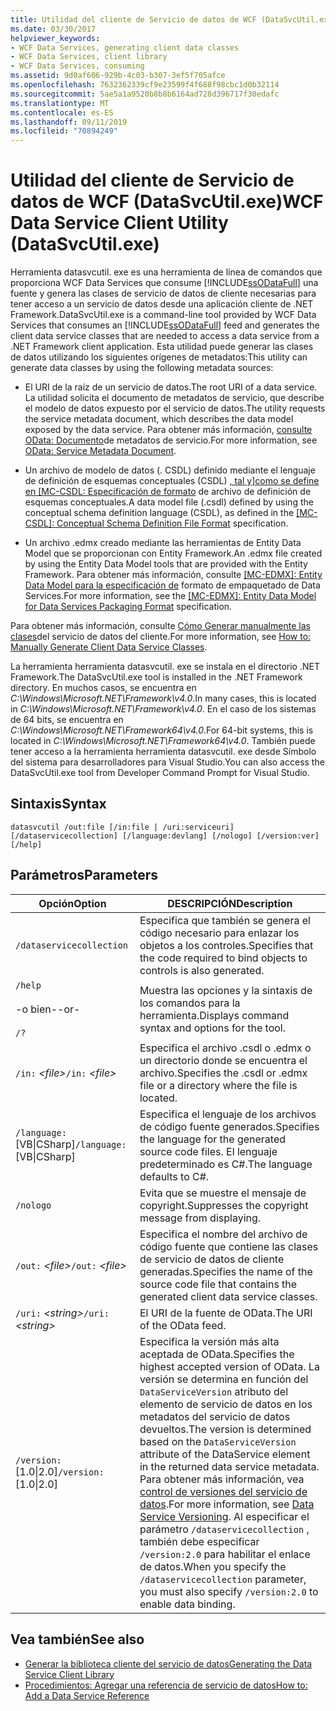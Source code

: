 ```yaml
---
title: Utilidad del cliente de Servicio de datos de WCF (DataSvcUtil.exe)
ms.date: 03/30/2017
helpviewer_keywords:
- WCF Data Services, generating client data classes
- WCF Data Services, client library
- WCF Data Services, consuming
ms.assetid: 9d0af606-929b-4c03-b307-3ef5f705afce
ms.openlocfilehash: 7632362339cf9e23599f4f688f98cbc1d0b32114
ms.sourcegitcommit: 5ae5a1a9520b8b8b6164ad728d396717f30edafc
ms.translationtype: MT
ms.contentlocale: es-ES
ms.lasthandoff: 09/11/2019
ms.locfileid: "70894249"
---
```

# <a name="wcf-data-service-client-utility-datasvcutilexe"></a><span data-ttu-id="cd536-102">Utilidad del cliente de Servicio de datos de WCF (DataSvcUtil.exe)</span><span class="sxs-lookup"><span data-stu-id="cd536-102">WCF Data Service Client Utility (DataSvcUtil.exe)</span></span>

<span data-ttu-id="cd536-103">Herramienta datasvcutil. exe es una herramienta de línea de comandos que proporciona WCF Data Services que consume [!INCLUDE[ssODataFull](../../../../includes/ssodatafull-md.md)] una fuente y genera las clases de servicio de datos de cliente necesarias para tener acceso a un servicio de datos desde una aplicación cliente de .NET Framework.</span><span class="sxs-lookup"><span data-stu-id="cd536-103">DataSvcUtil.exe is a command-line tool provided by WCF Data Services that consumes an [!INCLUDE[ssODataFull](../../../../includes/ssodatafull-md.md)] feed and generates the client data service classes that are needed to access a data service from a .NET Framework client application.</span></span> <span data-ttu-id="cd536-104">Esta utilidad puede generar las clases de datos utilizando los siguientes orígenes de metadatos:</span><span class="sxs-lookup"><span data-stu-id="cd536-104">This utility can generate data classes by using the following metadata sources:</span></span>

- <span data-ttu-id="cd536-105">El URI de la raíz de un servicio de datos.</span><span class="sxs-lookup"><span data-stu-id="cd536-105">The root URI of a data service.</span></span> <span data-ttu-id="cd536-106">La utilidad solicita el documento de metadatos de servicio, que describe el modelo de datos expuesto por el servicio de datos.</span><span class="sxs-lookup"><span data-stu-id="cd536-106">The utility requests the service metadata document, which describes the data model exposed by the data service.</span></span> <span data-ttu-id="cd536-107">Para obtener más información, [consulte OData: Documento](https://go.microsoft.com/fwlink/?LinkId=186070)de metadatos de servicio.</span><span class="sxs-lookup"><span data-stu-id="cd536-107">For more information, see [OData: Service Metadata Document](https://go.microsoft.com/fwlink/?LinkId=186070).</span></span>

- <span data-ttu-id="cd536-108">Un archivo de modelo de datos (. CSDL) definido mediante el lenguaje de definición de esquemas conceptuales (CSDL) [, tal y\]como se define en \[MC-CSDL: Especificación de formato](https://go.microsoft.com/fwlink/?LinkID=159072) de archivo de definición de esquemas conceptuales.</span><span class="sxs-lookup"><span data-stu-id="cd536-108">A data model file (.csdl) defined by using the conceptual schema definition language (CSDL), as defined in the [\[MC-CSDL\]: Conceptual Schema Definition File Format](https://go.microsoft.com/fwlink/?LinkID=159072) specification.</span></span>

- <span data-ttu-id="cd536-109">Un archivo .edmx creado mediante las herramientas de Entity Data Model que se proporcionan con Entity Framework.</span><span class="sxs-lookup"><span data-stu-id="cd536-109">An .edmx file created by using the Entity Data Model tools that are provided with the Entity Framework.</span></span> <span data-ttu-id="cd536-110">Para obtener más información, consulte [ \[MC-EDMX\]: Entity Data Model para la especificación de](https://go.microsoft.com/fwlink/?LinkID=178833) formato de empaquetado de Data Services.</span><span class="sxs-lookup"><span data-stu-id="cd536-110">For more information, see the [\[MC-EDMX\]: Entity Data Model for Data Services Packaging Format](https://go.microsoft.com/fwlink/?LinkID=178833) specification.</span></span>

<span data-ttu-id="cd536-111">Para obtener más información, consulte [Cómo Generar manualmente las clases](how-to-manually-generate-client-data-service-classes-wcf-data-services.md)del servicio de datos del cliente.</span><span class="sxs-lookup"><span data-stu-id="cd536-111">For more information, see [How to: Manually Generate Client Data Service Classes](how-to-manually-generate-client-data-service-classes-wcf-data-services.md).</span></span>

<span data-ttu-id="cd536-112">La herramienta herramienta datasvcutil. exe se instala en el directorio .NET Framework.</span><span class="sxs-lookup"><span data-stu-id="cd536-112">The DataSvcUtil.exe tool is installed in the .NET Framework directory.</span></span> <span data-ttu-id="cd536-113">En muchos casos, se encuentra en *C:\Windows\Microsoft.NET\Framework\v4.0*.</span><span class="sxs-lookup"><span data-stu-id="cd536-113">In many cases, this is located in *C:\Windows\Microsoft.NET\Framework\v4.0*.</span></span> <span data-ttu-id="cd536-114">En el caso de los sistemas de 64 bits, se encuentra en *C:\Windows\Microsoft.NET\Framework64\v4.0*.</span><span class="sxs-lookup"><span data-stu-id="cd536-114">For 64-bit systems, this is located in *C:\Windows\Microsoft.NET\Framework64\v4.0*.</span></span> <span data-ttu-id="cd536-115">También puede tener acceso a la herramienta herramienta datasvcutil. exe desde Símbolo del sistema para desarrolladores para Visual Studio.</span><span class="sxs-lookup"><span data-stu-id="cd536-115">You can also access the DataSvcUtil.exe tool from Developer Command Prompt for Visual Studio.</span></span>

## <a name="syntax"></a><span data-ttu-id="cd536-116">Sintaxis</span><span class="sxs-lookup"><span data-stu-id="cd536-116">Syntax</span></span>

```console
datasvcutil /out:file [/in:file | /uri:serviceuri] [/dataservicecollection] [/language:devlang] [/nologo] [/version:ver] [/help]
```

## <a name="parameters"></a><span data-ttu-id="cd536-117">Parámetros</span><span class="sxs-lookup"><span data-stu-id="cd536-117">Parameters</span></span>

|<span data-ttu-id="cd536-118">Opción</span><span class="sxs-lookup"><span data-stu-id="cd536-118">Option</span></span>|<span data-ttu-id="cd536-119">DESCRIPCIÓN</span><span class="sxs-lookup"><span data-stu-id="cd536-119">Description</span></span>|
|------------|-----------------|
|`/dataservicecollection`|<span data-ttu-id="cd536-120">Especifica que también se genera el código necesario para enlazar los objetos a los controles.</span><span class="sxs-lookup"><span data-stu-id="cd536-120">Specifies that the code required to bind objects to controls is also generated.</span></span>|
|`/help`<br /><br /> <span data-ttu-id="cd536-121">-o bien-</span><span class="sxs-lookup"><span data-stu-id="cd536-121">-or-</span></span><br /><br /> `/?`|<span data-ttu-id="cd536-122">Muestra las opciones y la sintaxis de los comandos para la herramienta.</span><span class="sxs-lookup"><span data-stu-id="cd536-122">Displays command syntax and options for the tool.</span></span>|
|<span data-ttu-id="cd536-123">`/in:` *\<file>*</span><span class="sxs-lookup"><span data-stu-id="cd536-123">`/in:` *\<file>*</span></span>|<span data-ttu-id="cd536-124">Especifica el archivo .csdl o .edmx o un directorio donde se encuentra el archivo.</span><span class="sxs-lookup"><span data-stu-id="cd536-124">Specifies the .csdl or .edmx file or a directory where the file is located.</span></span>|
|<span data-ttu-id="cd536-125">`/language:`[VB&#124;CSharp]</span><span class="sxs-lookup"><span data-stu-id="cd536-125">`/language:`[VB&#124;CSharp]</span></span>|<span data-ttu-id="cd536-126">Especifica el lenguaje de los archivos de código fuente generados.</span><span class="sxs-lookup"><span data-stu-id="cd536-126">Specifies the language for the generated source code files.</span></span> <span data-ttu-id="cd536-127">El lenguaje predeterminado es C#.</span><span class="sxs-lookup"><span data-stu-id="cd536-127">The language defaults to C#.</span></span>|
|`/nologo`|<span data-ttu-id="cd536-128">Evita que se muestre el mensaje de copyright.</span><span class="sxs-lookup"><span data-stu-id="cd536-128">Suppresses the copyright message from displaying.</span></span>|
|<span data-ttu-id="cd536-129">`/out:` *\<file>*</span><span class="sxs-lookup"><span data-stu-id="cd536-129">`/out:` *\<file>*</span></span>|<span data-ttu-id="cd536-130">Especifica el nombre del archivo de código fuente que contiene las clases de servicio de datos de cliente generadas.</span><span class="sxs-lookup"><span data-stu-id="cd536-130">Specifies the name of the source code file that contains the generated client data service classes.</span></span>|
|<span data-ttu-id="cd536-131">`/uri:` *\<string>*</span><span class="sxs-lookup"><span data-stu-id="cd536-131">`/uri:` *\<string>*</span></span>|<span data-ttu-id="cd536-132">El URI de la fuente de OData.</span><span class="sxs-lookup"><span data-stu-id="cd536-132">The URI of the OData feed.</span></span>|
|<span data-ttu-id="cd536-133">`/version:`[1.0&#124;2.0]</span><span class="sxs-lookup"><span data-stu-id="cd536-133">`/version:`[1.0&#124;2.0]</span></span>|<span data-ttu-id="cd536-134">Especifica la versión más alta aceptada de OData.</span><span class="sxs-lookup"><span data-stu-id="cd536-134">Specifies the highest accepted version of OData.</span></span> <span data-ttu-id="cd536-135">La versión se determina en función del `DataServiceVersion` atributo del elemento de servicio de datos en los metadatos del servicio de datos devueltos.</span><span class="sxs-lookup"><span data-stu-id="cd536-135">The version is determined based on the `DataServiceVersion` attribute of the DataService element in the returned data service metadata.</span></span> <span data-ttu-id="cd536-136">Para obtener más información, vea [control de versiones del servicio de datos](data-service-versioning-wcf-data-services.md).</span><span class="sxs-lookup"><span data-stu-id="cd536-136">For more information, see [Data Service Versioning](data-service-versioning-wcf-data-services.md).</span></span> <span data-ttu-id="cd536-137">Al especificar el parámetro `/dataservicecollection` , también debe especificar `/version:2.0` para habilitar el enlace de datos.</span><span class="sxs-lookup"><span data-stu-id="cd536-137">When you specify the `/dataservicecollection` parameter, you must also specify `/version:2.0` to enable data binding.</span></span>|

## <a name="see-also"></a><span data-ttu-id="cd536-138">Vea también</span><span class="sxs-lookup"><span data-stu-id="cd536-138">See also</span></span>

- [<span data-ttu-id="cd536-139">Generar la biblioteca cliente del servicio de datos</span><span class="sxs-lookup"><span data-stu-id="cd536-139">Generating the Data Service Client Library</span></span>](generating-the-data-service-client-library-wcf-data-services.md)
- [<span data-ttu-id="cd536-140">Procedimientos: Agregar una referencia de servicio de datos</span><span class="sxs-lookup"><span data-stu-id="cd536-140">How to: Add a Data Service Reference</span></span>](how-to-add-a-data-service-reference-wcf-data-services.md)
